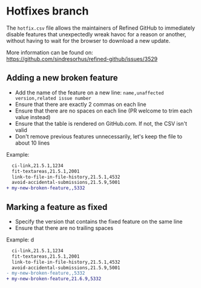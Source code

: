 # Hotfixes branch

The `hotfix.csv` file allows the maintainers of Refined GitHub to immediately disable features that unexpectedly wreak havoc for a reason or another, without having to wait for the browser to download a new update.

More information can be found on: https://github.com/sindresorhus/refined-github/issues/3529

## Adding a new broken feature

- Add the name of the feature on a new line: `name,unaffected version,related issue number`
- Ensure that there are exactly 2 commas on each line
- Ensure that there are no spaces on each line (PR welcome to trim each value instead)
- Ensure that the table is rendered on GitHub.com. If not, the CSV isn't valid
- Don't remove previous features unnecessarily, let's keep the file to about 10 lines

Example:

```diff
  ci-link,21.5.1,1234
  fit-textareas,21.5.1,2001
  link-to-file-in-file-history,21.5.1,4532
  avoid-accidental-submissions,21.5.9,5001
+ my-new-broken-feature,,5332
```

## Marking a feature as fixed

- Specify the version that contains the fixed feature on the same line
- Ensure that there are no trailing spaces

Example:
d
```diff
  ci-link,21.5.1,1234
  fit-textareas,21.5.1,2001
  link-to-file-in-file-history,21.5.1,4532
  avoid-accidental-submissions,21.5.9,5001
- my-new-broken-feature,,5332
+ my-new-broken-feature,21.6.9,5332
```

